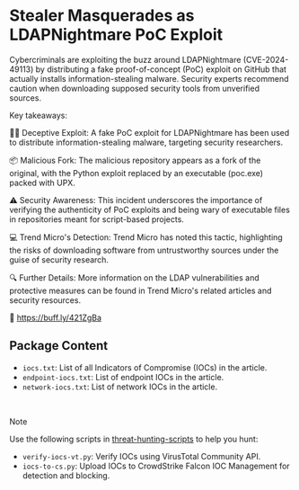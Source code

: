 # Stealer Masquerades as LDAPNightmare PoC Exploit

Cybercriminals are exploiting the buzz around LDAPNightmare (CVE-2024-49113) by distributing a fake proof-of-concept (PoC) exploit on GitHub that actually installs information-stealing malware. Security experts recommend caution when downloading supposed security tools from unverified sources.

Key takeaways:

🕵️‍♂️ Deceptive Exploit: A fake PoC exploit for LDAPNightmare has been used to distribute information-stealing malware, targeting security researchers.

📦 Malicious Fork: The malicious repository appears as a fork of the original, with the Python exploit replaced by an executable (poc.exe) packed with UPX.

⚠️ Security Awareness: This incident underscores the importance of verifying the authenticity of PoC exploits and being wary of executable files in repositories meant for script-based projects.

💻 Trend Micro's Detection: Trend Micro has noted this tactic, highlighting the risks of downloading software from untrustworthy sources under the guise of security research.

🔍 Further Details: More information on the LDAP vulnerabilities and protective measures can be found in Trend Micro's related articles and security resources.

🔗 https://buff.ly/421ZgBa

## Package Content

- `iocs.txt`: List of all Indicators of Compromise (IOCs) in the article.
- `endpoint-iocs.txt`: List of endpoint IOCs in the article.
- `network-iocs.txt`: List of network IOCs in the article.

<br>

> [!NOTE]
> Use the following scripts in [threat-hunting-scripts](../../threat-hunting-scripts/) to help you hunt:
>
> - `verify-iocs-vt.py`: Verify IOCs using VirusTotal Community API.
> - `iocs-to-cs.py`: Upload IOCs to CrowdStrike Falcon IOC Management for detection and blocking.

